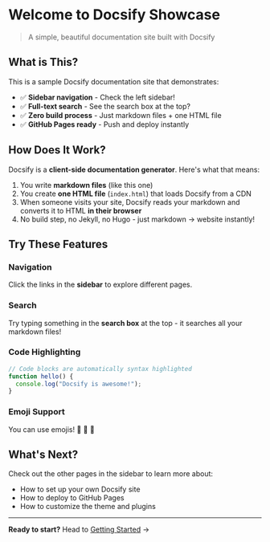 # Welcome to Docsify Showcase

> A simple, beautiful documentation site built with Docsify

## What is This?

This is a sample Docsify documentation site that demonstrates:

- ✅ **Sidebar navigation** - Check the left sidebar!
- ✅ **Full-text search** - See the search box at the top?
- ✅ **Zero build process** - Just markdown files + one HTML file
- ✅ **GitHub Pages ready** - Push and deploy instantly

## How Does It Work?

Docsify is a **client-side documentation generator**. Here's what that means:

1. You write **markdown files** (like this one)
2. You create **one HTML file** (`index.html`) that loads Docsify from a CDN
3. When someone visits your site, Docsify reads your markdown and converts it to HTML **in their browser**
4. No build step, no Jekyll, no Hugo - just markdown → website instantly!

## Try These Features

### Navigation
Click the links in the **sidebar** to explore different pages.

### Search
Try typing something in the **search box** at the top - it searches all your markdown files!

### Code Highlighting

```javascript
// Code blocks are automatically syntax highlighted
function hello() {
  console.log("Docsify is awesome!");
}
```

### Emoji Support

You can use emojis! :rocket: :tada: :book:

## What's Next?

Check out the other pages in the sidebar to learn more about:

- How to set up your own Docsify site
- How to deploy to GitHub Pages
- How to customize the theme and plugins

---

**Ready to start?** Head to [Getting Started](getting-started.md) →
